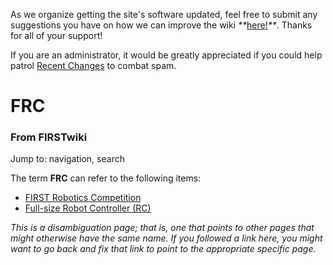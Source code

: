 As we organize getting the site's software updated, feel free to submit any
suggestions you have on how we can improve the wiki
_**_[here!](/index.php/User:Hallry/Suggestions "User:Hallry/Suggestions"
)_**_. Thanks for all of your support!

If you are an administrator, it would be greatly appreciated if you could help
patrol [Recent Changes](/index.php/Special:Recentchanges
"Special:Recentchanges" ) to combat spam.

# FRC

### From FIRSTwiki

Jump to: navigation, search

The term **FRC** can refer to the following items:

  * [FIRST Robotics Competition](/index.php/FIRST_Robotics_Competition "FIRST Robotics Competition" )
  * [Full-size Robot Controller (RC)](/index.php/Robot_Controller "Robot Controller" )

_This is a disambiguation page; that is, one that points to other pages that
might otherwise have the same name. If you followed a link here, you might
want to go back and fix that link to point to the appropriate specific page._

